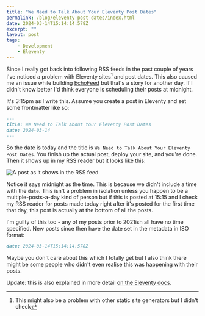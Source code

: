 ```yaml
---
title: "We Need to Talk About Your Eleventy Post Dates"
permalink: /blog/eleventy-post-dates/index.html
date: 2024-03-14T15:14:14.578Z
excerpt: ""
layout: post
tags:
    - Development
    - Eleventy
---
```


Since I really got back into following RSS feeds in the past couple of years I've noticed a problem with Eleventy sites[^1] and post dates. This also caused me an issue while building [EchoFeed](https://echofeed.app) but that's a story for another day. If I didn't know better I'd think everyone is scheduling their posts at midnight.

It's 3:15pm as I write this. Assume you create a post in Eleventy and set some frontmatter like so:

```md
---
title: We Need to Talk About Your Eleventy Post Dates
date: 2024-03-14
---
```

So the date is today and the title is `We Need to Talk About Your Eleventy Post Dates`. You finish up the actual post, deploy your site, and you're done. Then it shows up in my RSS reader but it looks like this:

![A post as it shows in the RSS feed](https://cdn.rknight.me/site/post-date.jpg)

Notice it says midnight as the time. This is because we didn't include a time with the `date`. This isn't a problem in isolation unless you happen to be a multiple-posts-a-day kind of person but if this is posted at 15:15 and I check my RSS reader for posts made today right after it's posted for the first time that day, this post is actually at the bottom of all the posts.

I'm guilty of this too - any of my posts prior to 2021ish all have no time specified. New posts since then have the date set in the metadata in ISO format:

```md
date: 2024-03-14T15:14:14.578Z
```

Maybe you don't care about this which I totally get but I also think there might be some people who didn't even realise this was happening with their posts.

Update: this is also explained in more detail [on the Eleventy docs](https://www.11ty.dev/docs/dates/#dates-off-by-one-day).

[^1]: This might also be a problem with other static site generators but I didn't check
